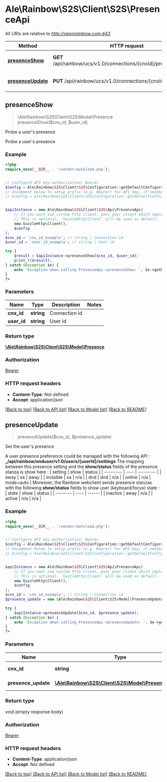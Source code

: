 # Ale\Rainbow\S2S\Client\S2S\PresenceApi

All URIs are relative to *http://openrainbow.com:443*

Method | HTTP request | Description
------------- | ------------- | -------------
[**presenceShow**](PresenceApi.md#presenceShow) | **GET** /api/rainbow/ucs/v1.0/connections/{cnxId}/presences/{userId} | Probe a user&#39;s presence
[**presenceUpdate**](PresenceApi.md#presenceUpdate) | **PUT** /api/rainbow/ucs/v1.0/connections/{cnxId}/presences | Set the user&#39;s presence



## presenceShow

> \Ale\Rainbow\S2S\Client\S2S\Model\Presence presenceShow($cnx_id, $user_id)

Probe a user's presence

Probe a user's presence

### Example

```php
<?php
require_once(__DIR__ . '/vendor/autoload.php');


// Configure API key authorization: Bearer
$config = Ale\Rainbow\S2S\Client\S2S\Configuration::getDefaultConfiguration()->setApiKey('Authorization', 'YOUR_API_KEY');
// Uncomment below to setup prefix (e.g. Bearer) for API key, if needed
// $config = Ale\Rainbow\S2S\Client\S2S\Configuration::getDefaultConfiguration()->setApiKeyPrefix('Authorization', 'Bearer');


$apiInstance = new Ale\Rainbow\S2S\Client\S2S\Api\PresenceApi(
    // If you want use custom http client, pass your client which implements `GuzzleHttp\ClientInterface`.
    // This is optional, `GuzzleHttp\Client` will be used as default.
    new GuzzleHttp\Client(),
    $config
);
$cnx_id = 'cnx_id_example'; // string | Connection id
$user_id = 'user_id_example'; // string | User id

try {
    $result = $apiInstance->presenceShow($cnx_id, $user_id);
    print_r($result);
} catch (Exception $e) {
    echo 'Exception when calling PresenceApi->presenceShow: ', $e->getMessage(), PHP_EOL;
}
?>
```

### Parameters


Name | Type | Description  | Notes
------------- | ------------- | ------------- | -------------
 **cnx_id** | **string**| Connection id |
 **user_id** | **string**| User id |

### Return type

[**\Ale\Rainbow\S2S\Client\S2S\Model\Presence**](../Model/Presence.md)

### Authorization

[Bearer](../../README.md#Bearer)

### HTTP request headers

- **Content-Type**: Not defined
- **Accept**: application/json

[[Back to top]](#) [[Back to API list]](../../README.md#documentation-for-api-endpoints)
[[Back to Model list]](../../README.md#documentation-for-models)
[[Back to README]](../../README.md)


## presenceUpdate

> presenceUpdate($cnx_id, $presence_update)

Set the user's presence

A user presence preference could be managed with the following API :  **_/api/rainbow/enduser/v1.0/users/{userId}/settings**  The mapping between this presence setting and the **show/status** fields of the presence stanza is show here :  | setting   | show | status    | | --------- | ---- | --------- | | away      | xa   | away      | | invisible | xa   | n/a       |  | dnd       | dnd  | n/a       |  | online    | n/a  | mode=auto |   Moreover, the Rainbow webclient sends presence stanzas with the following **show/status** fields to show user (keyboard/focus) state :  | state    | show | status | | -------- | ---- | ------ | | inactive | away | n/a    | | active   | n/a  | n/a    |

### Example

```php
<?php
require_once(__DIR__ . '/vendor/autoload.php');


// Configure API key authorization: Bearer
$config = Ale\Rainbow\S2S\Client\S2S\Configuration::getDefaultConfiguration()->setApiKey('Authorization', 'YOUR_API_KEY');
// Uncomment below to setup prefix (e.g. Bearer) for API key, if needed
// $config = Ale\Rainbow\S2S\Client\S2S\Configuration::getDefaultConfiguration()->setApiKeyPrefix('Authorization', 'Bearer');


$apiInstance = new Ale\Rainbow\S2S\Client\S2S\Api\PresenceApi(
    // If you want use custom http client, pass your client which implements `GuzzleHttp\ClientInterface`.
    // This is optional, `GuzzleHttp\Client` will be used as default.
    new GuzzleHttp\Client(),
    $config
);
$cnx_id = 'cnx_id_example'; // string | Connection id
$presence_update = new \Ale\Rainbow\S2S\Client\S2S\Model\PresenceUpdate(); // \Ale\Rainbow\S2S\Client\S2S\Model\PresenceUpdate | Presence data

try {
    $apiInstance->presenceUpdate($cnx_id, $presence_update);
} catch (Exception $e) {
    echo 'Exception when calling PresenceApi->presenceUpdate: ', $e->getMessage(), PHP_EOL;
}
?>
```

### Parameters


Name | Type | Description  | Notes
------------- | ------------- | ------------- | -------------
 **cnx_id** | **string**| Connection id |
 **presence_update** | [**\Ale\Rainbow\S2S\Client\S2S\Model\PresenceUpdate**](../Model/PresenceUpdate.md)| Presence data | [optional]

### Return type

void (empty response body)

### Authorization

[Bearer](../../README.md#Bearer)

### HTTP request headers

- **Content-Type**: application/json
- **Accept**: Not defined

[[Back to top]](#) [[Back to API list]](../../README.md#documentation-for-api-endpoints)
[[Back to Model list]](../../README.md#documentation-for-models)
[[Back to README]](../../README.md)

